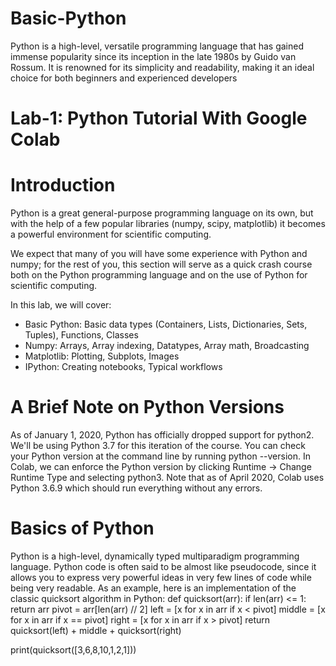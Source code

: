 # Basic-Python
Python is a high-level, versatile programming language that has gained immense popularity since its inception in the late 1980s by Guido van Rossum. It is renowned for its simplicity and readability, making it an ideal choice for both beginners and experienced developers

# Lab-1: Python Tutorial With Google Colab
# Introduction
Python is a great general-purpose programming language on its own, but with the help of a few popular libraries (numpy, scipy, matplotlib) it becomes a powerful environment for scientific computing.

We expect that many of you will have some experience with Python and numpy; for the rest of you, this section will serve as a quick crash course both on the Python programming language and on the use of Python for scientific computing.

In this lab, we will cover:

* Basic Python: Basic data types (Containers, Lists, Dictionaries, Sets, Tuples), Functions, Classes
* Numpy: Arrays, Array indexing, Datatypes, Array math, Broadcasting
* Matplotlib: Plotting, Subplots, Images
* IPython: Creating notebooks, Typical workflows

# A Brief Note on Python Versions
As of January 1, 2020, Python has officially dropped support for python2. We'll be using Python 3.7 for this iteration of the course. You can check your Python version at the command line by running python --version. In Colab, we can enforce the Python version by clicking Runtime -> Change Runtime Type and selecting python3. Note that as of April 2020, Colab uses Python 3.6.9 which should run everything without any errors.

# Basics of Python
Python is a high-level, dynamically typed multiparadigm programming language. Python code is often said to be almost like pseudocode, since it allows you to express very powerful ideas in very few lines of code while being very readable. As an example, here is an implementation of the classic quicksort algorithm in Python:
def quicksort(arr):
    if len(arr) <= 1:
        return arr
    pivot = arr[len(arr) // 2]
    left = [x for x in arr if x < pivot]
    middle = [x for x in arr if x == pivot]
    right = [x for x in arr if x > pivot]
    return quicksort(left) + middle + quicksort(right)

print(quicksort([3,6,8,10,1,2,1]))
